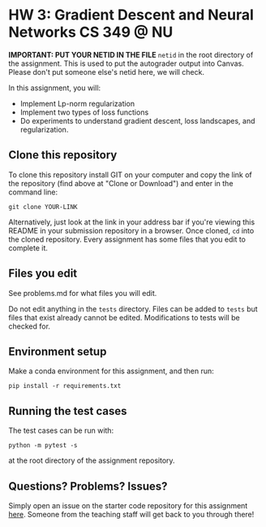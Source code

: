 # HW 3: Gradient Descent and Neural Networks CS 349 @ NU
**IMPORTANT: PUT YOUR NETID IN THE FILE** `netid` in the root directory of the assignment. 
This is used to put the autograder output into Canvas. Please don't put someone else's netid 
here, we will check.


In this assignment, you will:
- Implement Lp-norm regularization
- Implement two types of loss functions
- Do experiments to understand gradient descent, loss landscapes, and regularization.

## Clone this repository

To clone this repository install GIT on your computer and copy the link of the repository (find above at "Clone or Download") and enter in the command line:

``git clone YOUR-LINK``

Alternatively, just look at the link in your address bar if you're viewing this README in your submission repository in a browser. Once cloned, `cd` into the cloned repository. Every assignment has some files that you edit to complete it. 
## Files you edit

See problems.md for what files you will edit.

Do not edit anything in the `tests` directory. Files can be added to `tests` but files that exist already cannot be edited. Modifications to tests will be checked for.

## Environment setup

Make a conda environment for this assignment, and then run:

``pip install -r requirements.txt``

## Running the test cases

The test cases can be run with:

``python -m pytest -s``

at the root directory of the assignment repository.

## Questions? Problems? Issues?

Simply open an issue on the starter code repository for this assignment [here](https://github.com/NUCS349/hw7-gradient-descent/issues). Someone from the teaching staff will get back to you through there!
